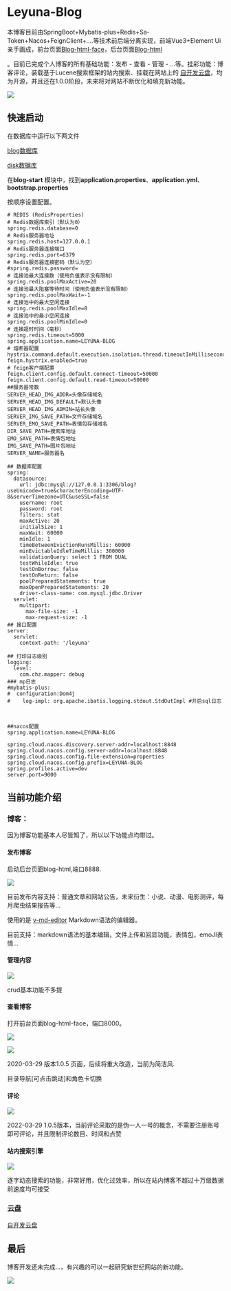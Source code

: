 # Leyuna-Blog

本博客目前由SpringBoot+Mybatis-plus+Redis+Sa-Token+Nacos+FeignClient+....等技术前后端分离实现，前端Vue3+Element Ui亲手画成，前台页面[Blog-html-face](https://github.com/LeYunone/blog-html-face)，后台页面[Blog-html](https://github.com/LeYunone/blog-html)

。目前已完成个人博客的所有基础功能：发布 - 查看 - 管理 - ...等。挂彩功能：博客评论，装载基于Lucene搜索框架的站内搜索、挂载在网站上的 [自开发云盘](https://github.com/LeYunone/leyuna-disk)，均为开源，并且还在1.0.0阶段，未来将对网站不断优化和填充新功能。

![](https://camo.githubusercontent.com/085c765408b9917977576b09461919e378e51975c7ac2c30e64b48368a386c32/68747470733a2f2f696d672e736869656c64732e696f2f62616467652f76657273696f6e2d312e302e302d79656c6c6f772e737667)

## 快速启动

在数据库中运行以下两文件

[blog数据库](https://github.com/LeYunone/leyuna-blog/blob/master/blogStructure.sql)

[disk数据库](https://github.com/LeYunone/leyuna-blog/blob/master/diskStructure.sql)

在**blog-start** 模块中，找到**application.properties**、**application.yml**、**bootstrap.properties**

按顺序设置配置。

```properties
# REDIS (RedisProperties)
# Redis数据库索引（默认为0）
spring.redis.database=0
# Redis服务器地址
spring.redis.host=127.0.0.1
# Redis服务器连接端口
spring.redis.port=6379
# Redis服务器连接密码（默认为空）
#spring.redis.password=
# 连接池最大连接数（使用负值表示没有限制）
spring.redis.poolMaxActive=20
# 连接池最大阻塞等待时间（使用负值表示没有限制）
spring.redis.poolMaxWait=-1
# 连接池中的最大空闲连接
spring.redis.poolMaxIdle=8
# 连接池中的最小空闲连接
spring.redis.poolMinIdle=0
# 连接超时时间（毫秒）
spring.redis.timeout=5000
spring.application.name=LEYUNA-BLOG
# 熔断器配置
hystrix.command.default.execution.isolation.thread.timeoutInMilliseconds=60000
feign.hystrix.enabled=true
# feign客户端配置
feign.client.config.default.connect-timeout=50000
feign.client.config.default.read-timeout=50000
##服务器常数
SERVER_HEAD_IMG_ADDR=头像存储域名
SERVER_HEAD_IMG_DEFAULT=默认头像
SERVER_HEAD_IMG_ADMIN=站长头像
SERVER_IMG_SAVE_PATH=文件存储域名
SERVER_EMO_SAVE_PATH=表情包存储域名
DIR_SAVE_PATH=搜索库地址
EMO_SAVE_PATH=表情包地址
IMG_SAVE_PATH=图片包地址
SERVER_NAME=服务器名
```

```properties
## 数据库配置
spring:
  datasource:
    url: jdbc:mysql://127.0.0.1:3306/blog?useUnicode=true&characterEncoding=UTF-8&serverTimezone=UTC&useSSL=false
    username: root
    password: root
    filters: stat
    maxActive: 20
    initialSize: 1
    maxWait: 60000
    minIdle: 1
    timeBetweenEvictionRunsMillis: 60000
    minEvictableIdleTimeMillis: 300000
    validationQuery: select 1 FROM DUAL
    testWhileIdle: true
    testOnBorrow: false
    testOnReturn: false
    poolPreparedStatements: true
    maxOpenPreparedStatements: 20
    driver-class-name: com.mysql.jdbc.Driver
  servlet:
    multipart:
      max-file-size: -1
      max-request-size: -1
## 接口配置
server:
  servlet:
    context-path: '/leyuna'

## 打印日志级别
logging:
  level:
    com.chz.mapper: debug
### mp日志
#mybatis-plus:
#  configuration:Dom4j
#    log-impl: org.apache.ibatis.logging.stdout.StdOutImpl #开启sql日志



```

```properties
##nacos配置
spring.application.name=LEYUNA-BLOG

spring.cloud.nacos.discovery.server-addr=localhost:8848
spring.cloud.nacos.config.server-addr=localhost:8848
spring.cloud.nacos.config.file-extension=properties
spring.cloud.nacos.config.prefix=LEYUNA-BLOG
spring.profiles.active=dev
server.port=9000
```

## 当前功能介绍

### 博客：

因为博客功能基本人尽皆知了，所以以下功能点均带过。

#### 发布博客

启动后台页面blog-html,端口8888.

![](https://www.leyuna.xyz/image/2022-03-29/image.png)

目前发布内容支持：普通文章和网站公告，未来衍生：小说、动漫、电影测评，每月爬虫结果报告等...

使用的是 [v-md-editor](http://ckang1229.gitee.io/vue-markdown-editor/zh/) Markdown语法的编辑器。

目前支持：markdown语法的基本编辑，文件上传和回显功能，表情包，emoJI表情...

#### 管理内容

![](https://www.leyuna.xyz/image/2022-03-29/企业微信截图_20220329153924.png)

crud基本功能不多提

#### 查看博客

打开前台页面blog-html-face，端口8000。

![](https://www.leyuna.xyz/image/2022-03-29/企业微信截图_20220329154240.png)

![](https://www.leyuna.xyz/image/2022-03-29/企业微信截图_20220329154401.png)

2020-03-29 版本1.0.5 页面，后续将重大改造，当前为简洁风.

目录导航[可点击跳动]和角色卡切换

#### 评论

![](https://www.leyuna.xyz/image/2022-03-29/企业微信截图_20220329154735.png)

2022-03-29 1.0.5版本，当前评论采取的是伪一人一号的概念，不需要注册账号即可评论，并且限制评论数目、时间和点赞

#### 站内搜索引擎

![](https://www.leyuna.xyz/image/2022-03-29/企业微信截图_20220329160651.png)

逐字动态搜索的功能，非常好用，优化过效率，所以在站内博客不超过十万级数据前速度均可接受

### 云盘

 [自开发云盘](https://github.com/LeYunone/leyuna-disk)



## 最后

博客开发还未完成...，有兴趣的可以一起研究新世纪网站的新功能。

![](https://www.leyuna.xyz/image/avatar/qq.jpg)